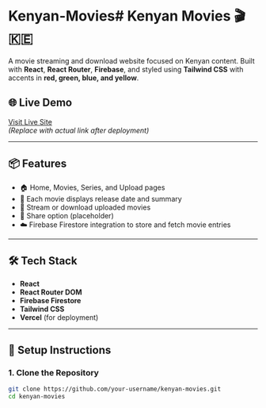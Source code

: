 # Kenyan-Movies# Kenyan Movies 🎬🇰🇪

A movie streaming and download website focused on Kenyan content. Built with **React**, **React Router**, **Firebase**, and styled using **Tailwind CSS** with accents in **red, green, blue, and yellow**.

## 🌐 Live Demo
[Visit Live Site](https://your-vercel-url.vercel.app)  
*(Replace with actual link after deployment)*

---

## 📦 Features

- 🏠 Home, Movies, Series, and Upload pages
- 📅 Each movie displays release date and summary
- 🔗 Stream or download uploaded movies
- 🔄 Share option (placeholder)
- ☁️ Firebase Firestore integration to store and fetch movie entries

---

## 🛠️ Tech Stack

- **React**
- **React Router DOM**
- **Firebase Firestore**
- **Tailwind CSS**
- **Vercel** (for deployment)

---

## 🔧 Setup Instructions

### 1. Clone the Repository
```bash
git clone https://github.com/your-username/kenyan-movies.git
cd kenyan-movies
